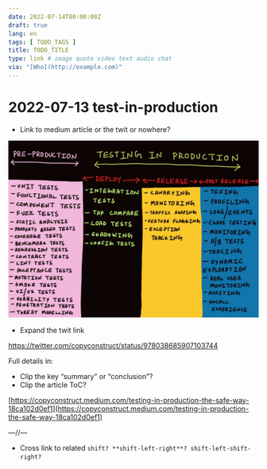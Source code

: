 ```yaml
---
date: 2022-07-14T00:00:00Z
draft: true
lang: en
tags: [ TODO_TAGS ]
title: TODO_TITLE
type: link # image quote video text audio chat
via: "[Who](http://example.com)"
---
```



# 2022-07-13 test-in-production


* Link to medium article or the twit or nowhere?

![2022-07-13 test-in-production](2022-07-13%20test-in-production.jpeg)

* Expand the twit link

https://twitter.com/copyconstruct/status/978038685907103744

Full details in:
* Clip the key “summary” or “conclusion”?
* Clip the article ToC?

[https://copyconstruct.medium.com/testing-in-production-the-safe-way-18ca102d0ef1](https://copyconstruct.medium.com/testing-in-production-the-safe-way-18ca102d0ef1)

—//— 

* Cross link to related `shift? **shift-left-right**? shift-left-shift-right?`

